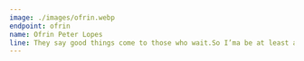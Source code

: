 ```yaml
---
image: ./images/ofrin.webp
endpoint: ofrin
name: Ofrin Peter Lopes
line: They say good things come to those who wait.So I’ma be at least an hour late.
---
```

